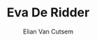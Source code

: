 ---
title: Eva De Ridder
createdAt: 12/10/2019 17:10
author: "Elian Van Cutsem"
tags:
  - WordPress
imgUrl: https://i.imgur.com/cVqUkmp.jpeg
---